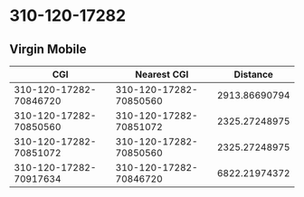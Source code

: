 # 310-120-17282
## Virgin Mobile


| CGI | Nearest CGI | Distance |
|-----|-------------|----------|
| 310-120-17282-70846720 | 310-120-17282-70850560 | 2913.86690794 |
| 310-120-17282-70850560 | 310-120-17282-70851072 | 2325.27248975 |
| 310-120-17282-70851072 | 310-120-17282-70850560 | 2325.27248975 |
| 310-120-17282-70917634 | 310-120-17282-70846720 | 6822.21974372 |
